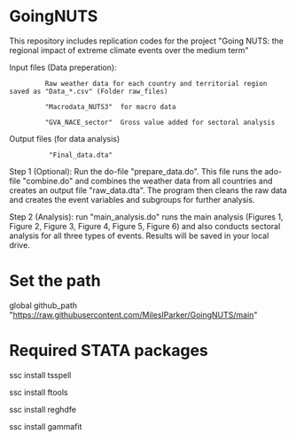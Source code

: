 # GoingNUTS

This repository includes replication codes for the project "Going NUTS: the regional impact of extreme climate events over the medium term"

Input files (Data preperation): 

             Raw weather data for each country and territorial region saved as "Data_*.csv" (Folder raw_files)
             
             "Macrodata_NUTS3"  for macro data
             
             "GVA_NACE_sector"  Gross value added for sectoral analysis


Output files (for data analysis)

              "Final_data.dta" 



Step 1 (Optional): 
              Run the do-file "prepare_data.do".  This file runs the ado-file "combine.do" and combines the weather data from all countries and creates an output file "raw_data.dta".
              The program then cleans the raw data and creates the event variables and subgroups for further analysis.

Step 2 (Analysis): run "main_analysis.do" runs the main analysis (Figures 1, Figure 2, Figure 3, Figure 4, Figure 5, Figure 6)
       and also conducts sectoral analysis for all three types of events. Results will be saved in your local drive. 

# Set the path

global github_path "https://raw.githubusercontent.com/MilesIParker/GoingNUTS/main"

# Required STATA packages 

ssc install tsspell 

ssc install ftools 

ssc install reghdfe

ssc install gammafit
